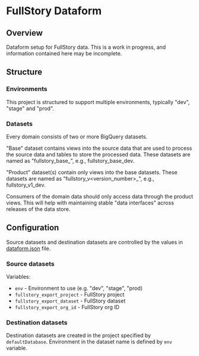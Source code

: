 # FullStory Dataform

## Overview
Dataform setup for FullStory data. This is a work in progress, and information contained here may be incomplete.

## Structure
### Environments
This project is structured to support multiple environments, typically "dev", "stage" and "prod".

### Datasets
Every domain consists of two or more BigQuery datasets. 

"Base" dataset contains views into the source data that are used to process the source data and tables to store the processed data. 
These datasets are named as "fullstory_base_<env>", e.g., fullstory_base_dev.

"Product" dataset(s) contain only views into the base datasets. These datasets are named as "fullstory_v<version_number>_<env>", 
e.g., fullstory_v1_dev.

Consumers of the domain data should only access data through the product views. This will help with maintaining stable "data interfaces"
across releases of the data store.

## Configuration
Source datasets and destination datasets are controlled by the values in [dataform.json](/dataform.json) file.

### Source datasets
Variables:
* `env` - Environment to use (e.g. "dev", "stage", "prod)
* `fullstory_export_project` - FullStory project
* `fullstory_export_dataset` - FullStory dataset
* `fullstory_export_org_id` - FullStory org ID

### Destination datasets
Destination datasets are created in the project specified by `defaultDatabase`.
Environment in the dataset name is defined by `env` variable.
